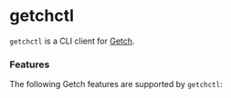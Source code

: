 getchctl
========
`getchctl` is a CLI client for [Getch](https://github.com/rkrombho/getch).

### Features
The following Getch features are supported by `getchctl`:

